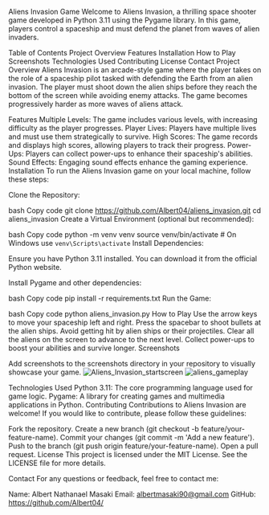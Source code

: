 Aliens Invasion Game
Welcome to Aliens Invasion, a thrilling space shooter game developed in Python 3.11 using the Pygame library. In this game, players control a spaceship and must defend the planet from waves of alien invaders.

Table of Contents
Project Overview
Features
Installation
How to Play
Screenshots
Technologies Used
Contributing
License
Contact
Project Overview
Aliens Invasion is an arcade-style game where the player takes on the role of a spaceship pilot tasked with defending the Earth from an alien invasion. The player must shoot down the alien ships before they reach the bottom of the screen while avoiding enemy attacks. The game becomes progressively harder as more waves of aliens attack.

Features
Multiple Levels: The game includes various levels, with increasing difficulty as the player progresses.
Player Lives: Players have multiple lives and must use them strategically to survive.
High Scores: The game records and displays high scores, allowing players to track their progress.
Power-Ups: Players can collect power-ups to enhance their spaceship's abilities.
Sound Effects: Engaging sound effects enhance the gaming experience.
Installation
To run the Aliens Invasion game on your local machine, follow these steps:

Clone the Repository:

bash
Copy code
git clone https://github.com/Albert04/aliens_invasion.git
cd aliens_invasion
Create a Virtual Environment (optional but recommended):

bash
Copy code
python -m venv venv
source venv/bin/activate  # On Windows use `venv\Scripts\activate`
Install Dependencies:

Ensure you have Python 3.11 installed. You can download it from the official Python website.

Install Pygame and other dependencies:

bash
Copy code
pip install -r requirements.txt
Run the Game:

bash
Copy code
python aliens_invasion.py
How to Play
Use the arrow keys to move your spaceship left and right.
Press the spacebar to shoot bullets at the alien ships.
Avoid getting hit by alien ships or their projectiles.
Clear all the aliens on the screen to advance to the next level.
Collect power-ups to boost your abilities and survive longer.
Screenshots


Add screenshots to the screenshots directory in your repository to visually showcase your game.
![Aliens_Invasion_startscreen](https://github.com/user-attachments/assets/01f66413-9fdf-41e1-8022-ed20982541c7)
![aliens_gameplay](https://github.com/user-attachments/assets/c10f0151-1d8a-468f-9ee0-b1a7807b1a54)



Technologies Used
Python 3.11: The core programming language used for game logic.
Pygame: A library for creating games and multimedia applications in Python.
Contributing
Contributions to Aliens Invasion are welcome! If you would like to contribute, please follow these guidelines:

Fork the repository.
Create a new branch (git checkout -b feature/your-feature-name).
Commit your changes (git commit -m 'Add a new feature').
Push to the branch (git push origin feature/your-feature-name).
Open a pull request.
License
This project is licensed under the MIT License. See the LICENSE file for more details.

Contact
For any questions or feedback, feel free to contact me:

Name: Albert Nathanael Masaki
Email: albertmasaki90@gmail.com
GitHub: https://github.com/Albert04/
